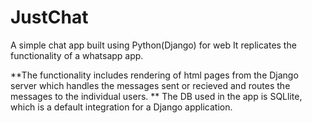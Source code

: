 # JustChat
A simple chat app built using Python(Django) for web
It replicates the functionality of a whatsapp app.

**The functionality includes rendering of html pages from the Django server which handles the messages sent or recieved and routes the messages to the individual users.
**
The DB used in the app is SQLlite, which is a default integration for a Django application.

